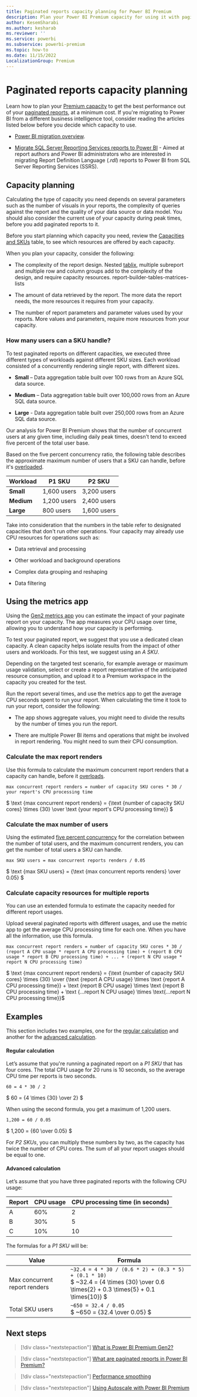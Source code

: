 ```yaml
---
title: Paginated reports capacity planning for Power BI Premium
description: Plan your Power BI Premium capacity for using it with paginated reports.
author: KesemSharabi
ms.author: kesharab
ms.reviewer: ''
ms.service: powerbi
ms.subservice: powerbi-premium
ms.topic: how-to
ms.date: 11/15/2022
LocalizationGroup: Premium
---
```

# Paginated reports capacity planning

Learn how to plan your [Premium capacity](./../enterprise/service-premium-gen2-what-is.md) to get the best performance out of your [paginated reports](paginated-reports-report-builder-power-bi.md), at a minimum cost. If you're migrating to Power BI from a different business intelligence tool, consider reading the articles listed below before you decide which capacity to use.

* [Power BI migration overview](./../guidance/powerbi-migration-overview.md).

* [Migrate SQL Server Reporting Services reports to Power BI](./../guidance/migrate-ssrs-reports-to-power-bi.md) - Aimed at report authors and Power BI administrators who are interested in migrating Report Definition Language (*.rdl*) reports to Power BI from SQL Server Reporting Services (SSRS).

## Capacity planning

Calculating the type of capacity you need depends on several parameters such as the number of visuals in your reports, the complexity of queries against the report and the quality of your data source or data model. You should also consider the current use of your capacity during peak times, before you add paginated reports to it.

Before you start planning which capacity you need, review the [Capacities and SKUs](./../enterprise/service-premium-gen2-what-is.md#capacities-and-skus) table, to see which resources are offered by each capacity.

When you plan your capacity, consider the following:

* The complexity of the report design. Nested [tablix](/sql/reporting-services/report-design/tablix-data-region-report-builder-and-ssrs),  multiple subreport and multiple row and column groups add to the complexity of the design, and require capacity resources. report-builder-tables-matrices-lists

* The amount of data retrieved by the report. The more data the report needs, the more resources it requires from your capacity.

* The number of report parameters and parameter values used by your reports. More values and parameters, require more resources from your capacity.

### How many users can a SKU handle?

To test paginated reports on different capacities, we executed three different types of workloads against different SKU sizes. Each workload consisted of a concurrently rendering single report, with different sizes.

* **Small** – Data aggregation table built over 100 rows from an Azure SQL data source.

* **Medium** – Data aggregation table built over 100,000 rows from an Azure SQL data source.

* **Large** - Data aggregation table built over 250,000 rows from an Azure SQL data source.

Our analysis for Power BI Premium shows that the number of concurrent users at any given time, including daily peak times, doesn't tend to exceed five percent of the total user base.  

Based on the five percent concurrency ratio, the following table describes the approximate maximum number of users that a SKU can handle, before it's [overloaded](./../enterprise/service-premium-smoothing.md#how-to-detect-overload).

| Workload   | P1 SKU      | P2 SKU      |
|------------|-------------|-------------|
| **Small**  | 1,600 users | 3,200 users |
| **Medium** | 1,200 users | 2,400 users |
| **Large**  | 800 users   | 1,600 users |

Take into consideration that the numbers in the table refer to designated capacities that don't run other operations. Your capacity may already use CPU resources for operations such as:

* Data retrieval and processing

* Other workload and background operations

* Complex data grouping and reshaping

* Data filtering

## Using the metrics app

Using the [Gen2 metrics app](./../enterprise/service-premium-gen2-metrics-app.md) you can estimate the impact of your paginate report on your capacity. The app measures your CPU usage over time, allowing you to understand how your capacity is performing.

To test your paginated report, we suggest that you use a dedicated clean capacity. A clean capacity helps isolate results from the impact of other users and workloads. For this test, we suggest using an *A SKU*.

Depending on the targeted test scenario, for example average or maximum usage validation, select or create a report representative of the anticipated resource consumption, and upload it to a Premium workspace in the capacity you created for the test.

Run the report several times, and use the metrics app to get the average CPU seconds spent to run your report. When calculating the time it took to run your report, consider the following:

* The app shows aggregate values, you might need to divide the results by the number of times you run the report.

* There are multiple Power BI items and operations that might be involved in report rendering. You might need to sum their CPU consumption.

### Calculate the max report renders

Use this formula to calculate the maximum concurrent report renders that a capacity can handle, before it [overloads](./../enterprise/service-premium-smoothing.md#how-to-detect-overload).

`max concurrent report renders = number of capacity SKU cores * 30 / your report's CPU processing time`

$ \text {max concurrent report renders} = {\text {number of capacity SKU cores} \times {30} \over \text {your report's CPU processing time}} $

### Calculate the max number of users

Using the estimated [five percent concurrency](#how-many-users-can-a-sku-handle) for the correlation between the number of total users, and the maximum concurrent renders, you can get the number of total users a SKU can handle.

`max SKU users = max concurrent reports renders / 0.05`

$ \text {max SKU users} = {\text {max concurrent reports renders} \over 0.05} $

### Calculate capacity resources for multiple reports

You can use an extended formula to estimate the capacity needed for different report usages.

Upload several paginated reports with different usages, and use the metric app to get the average CPU processing time for each one. When you have all the information, use this formula.

`max concurrent report renders = number of capacity SKU cores * 30 / (report A CPU usage * report A CPU processing time) + (report B CPU usage * report B CPU processing time) + ... + (report N CPU usage * report N CPU processing time)`

$ \text {max concurrent report renders} = {\text {number of capacity SKU cores} \times {30} \over {\text {report A CPU usage} \times \text {report A CPU processing time}} + \text {report B CPU usage} \times \text {report B CPU processing time} + \text {...report N CPU usage} \times \text{...report N CPU processing time}}$

## Examples

This section includes two examples, one for the [regular calculation](#regular-calculation) and another for the [advanced calculation](#advanced-calculation).

#### Regular calculation

Let’s assume that you're running a paginated report on a *P1 SKU* that has four cores. The total CPU usage for 20 runs is 10 seconds, so the average CPU time per reports is two seconds.

`60 = 4 * 30 / 2`

$ 60 = {4 \times {30} \over 2} $

When using the second formula, you get a maximum of 1,200 users.

`1,200 = 60 / 0.05`

$ 1,200 = {60 \over 0.05} $

For *P2 SKUs*, you can multiply these numbers by two, as the capacity has twice the number of CPU cores. The sum of all your report usages should be equal to one.

#### Advanced calculation

Let’s assume that you have three paginated reports with the following CPU usage:

| Report | CPU usage | CPU processing time (in seconds) |
|--------|-----------|----------------------------------|
| A      | 60%       |  2                               |
| B      | 30%       |  5                               |
| C      | 10%       | 10                               |

The formulas for a *P1 SKU* will be:

| Value | Formula |
|-------|---------|
|Max concurrent report renders | `~32.4 = 4 * 30 / (0.6 * 2) + (0.3 * 5) + (0.1 * 10)`<br>$ ~32.4 = {4 \times {30} \over 0.6 \times{2} + 0.3 \times{5} + 0.1 \times{10}} $ |
|Total SKU users | `~650 = 32.4 / 0.05`<br>$ ~650 = {32.4 \over 0.05} $ |

## Next steps

>[!div class="nextstepaction"]
>[What is Power BI Premium Gen2?](./../enterprise/service-premium-gen2-what-is.md)

>[!div class="nextstepaction"]
>[What are paginated reports in Power BI Premium?](paginated-reports-report-builder-power-bi.md)

>[!div class="nextstepaction"]
>[Performance smoothing](./../enterprise/service-premium-smoothing.md)

>[!div class="nextstepaction"]
>[Using Autoscale with Power BI Premium](./../enterprise/service-premium-auto-scale.md)
